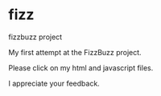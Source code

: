 # fizz
fizzbuzz project

<p>My first attempt at the FizzBuzz project.</p>
<p>Please click on my html and javascript files.</p>
<p>I appreciate your feedback.</p>
